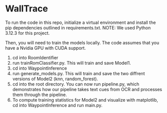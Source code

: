 # WallTrace

To run the code in this repo, initialize a virtual environment and install the pip dependencies outlined in requirements.txt. 
NOTE: We used Python 3.12.3 for this project. 

Then, you will need to train the models locally. The code assumes that you have a Nvidia GPU with CUDA support.

1. cd into RoomIdentifier
2. run trainRomClassifier.py. This will train and save Model1. 
3. cd into WaypointInference
4. run generate_models.py. This will train and save the two diffrent versions of Model2 (knn, random_forest). 
5. cd into the root directory. You can now run pipeline.py, which demonstrates how our pipeline takes text cues from OCR
and processes them through the pipeline. 
6. To compute training statistics for Model2 and visualize with matplotlib, cd into WaypointInference and run main.py. 
